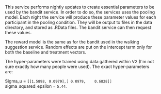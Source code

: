 This service performs nightly updates to create essential parameters to be used by the bandit service. In order to do so, the services uses the pooling model. Each night the service will produce these parameter values for each participant in the pooling condition. They will be output to files in the data directory, and stored as .RData files. The bandit service can then request these values. 

The reward model is the same as for the bandit used in the walking suggestion service. Random effects are put on the intercept term only for both the baseline and treatment vectors. 

The hyper-parameters were trained using data gathered within V2 (I'm not sure exactly how many people were used). The exact hyper-parameters are: 

Sigma_u = ``[[1.5898, 0.0979],[ 0.0979,    0.6828]]`` sigma_squared_epsilon = ``5.44``.
